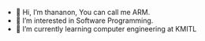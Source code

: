 - 👋 Hi, I’m thananon, You can call me ARM.
- 👀 I’m interested in Software Programming.
- 🌱 I’m currently learning computer engineering at KMITL

<!---
armthananon/armthananon is a ✨ special ✨ repository because its `README.md` (this file) appears on your GitHub profile.
You can click the Preview link to take a look at your changes.
--->

